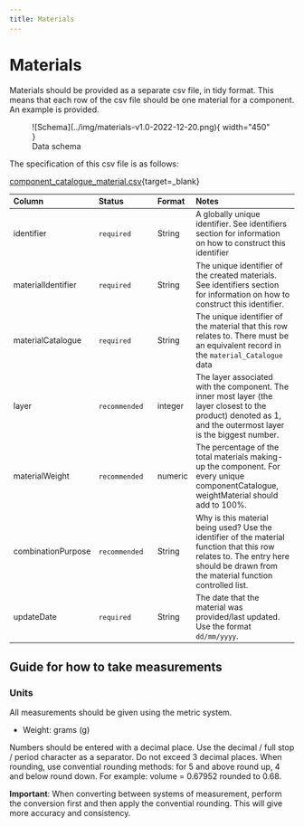 ```yaml
---
title: Materials
---
```


# Materials

Materials should be provided as a separate csv file, in tidy format. This means that each row of the csv file should be one material for a component. An example is provided.

<figure markdown>
![Schema](../img/materials-v1.0-2022-12-20.png){ width="450" }
  <figcaption>Data schema</figcaption>
</figure>

The specification of this csv file is as follows:

[component_catalogue_material.csv](https://github.com/OpenDataManchester/PPP/blob/main/docs/7_Supporting_Files/7_1_2_Component_Catalogue_Material_Template.csv){target=_blank}

|Column|<div style="width:90px">Status</div>|Format|Notes|
|:-|:-|:-|:-|
|identifier|`required`|String|A globally unique identifier. See identifiers section for information on how to construct this identifier|
|materialIdentifier|`required`|String|The unique identifier of the created materials. See identifiers section for information on how to construct this identifier.|
|materialCatalogue|`required`|String|The unique identifier of the material that this row relates to. There must be an equivalent record in the `material_Catalogue` data|
|layer|`recommended`|integer|The layer associated with the component. The inner most layer (the layer closest to the product) denoted as 1, and the outermost layer is the biggest number.|
|materialWeight|`recommended`|numeric|The percentage of the total materials making-up the component. For every unique componentCatalogue, weightMaterial should add to 100%.|
|combinationPurpose|`recommended`|String|Why is this material being used? Use the identifier of the material function that this row relates to. The entry here should be drawn from the material function controlled list.|
|updateDate|`required`|String|The date that the material was provided/last updated. Use the format `dd/mm/yyyy`.|

## Guide for how to take measurements

### Units

All measurements should be given using the metric system.

- Weight: grams (g)

Numbers should be entered with a decimal place. Use the decimal / full stop / period character as a separator. Do not exceed 3 decimal places. When rounding, use convential rounding methods: for 5 and above round up, 4 and below round down. For example: volume = 0.67952 rounded to 0.68. 

**Important**: When converting between systems of measurement, perform the conversion first and then apply the convential rounding. This will give more accuracy and consistency.
